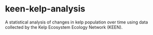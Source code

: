 # keen-kelp-analysis
A statistical analysis of changes in kelp population over time using data collected by the Kelp Ecosystem Ecology Network (KEEN).
